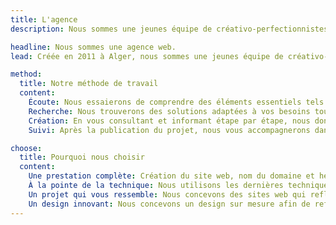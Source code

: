 ```yaml
---
title: L'agence
description: Nous sommes une jeunes équipe de créativo-perfectionnistes et passionnée par notre travail, nous aimons coder de magnifiques sites web.

headline: Nous sommes une agence web.
lead: Créée en 2011 à Alger, nous sommes une jeunes équipe de créativo-perfectionnistes et passionnée par notre travail, nous aimons coder de magnifiques sites web en buvant du café le matin.

method:
  title: Notre méthode de travail
  content:
    Écoute: Nous essaierons de comprendre des éléments essentiels tels que votre activité, vos objectifs et vos contraintes.
    Recherche: Nous trouverons des solutions adaptées à vos besoins tout en respectant votre image de marque.
    Création: En vous consultant et informant étape par étape, nous donnons vie à votre projet.
    Suivi: Après la publication du projet, nous vous accompagnerons dans sa maintenance et mise à jour.

choose:
  title: Pourquoi nous choisir
  content:
    Une prestation complète: Création du site web, nom du domaine et hébergement, nous vous offrirons un service complet.
    À la pointe de la technique: Nous utilisons les dernières techniques et langages du web afin de vous offrir le meilleur service possible.
    Un projet qui vous ressemble: Nous concevons des sites web qui reflètent votre image de marque et qui sont adaptés à votre budget.
    Un design innovant: Nous concevons un design sur mesure afin de refléter au mieux l'identité de votre entreprise.
---
```

